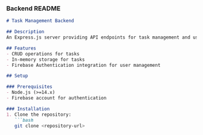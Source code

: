 
### Backend README

```markdown
# Task Management Backend

## Description
An Express.js server providing API endpoints for task management and user authentication via Firebase.

## Features
- CRUD operations for tasks
- In-memory storage for tasks
- Firebase Authentication integration for user management

## Setup

### Prerequisites
- Node.js (>=14.x)
- Firebase account for authentication

### Installation
1. Clone the repository:
   ```bash
   git clone <repository-url>
